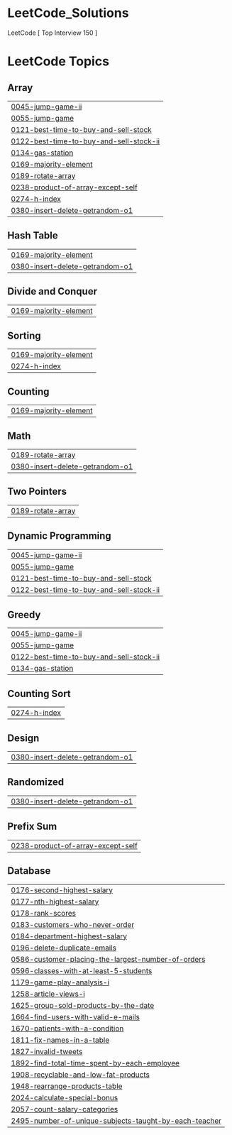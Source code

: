 # LeetCode_Solutions
LeetCode  [ Top Interview 150 ]

<!---LeetCode Topics Start-->
# LeetCode Topics
## Array
|  |
| ------- |
| [0045-jump-game-ii](https://github.com/kariMMeshal/LeetCode_Solutions/tree/master/0045-jump-game-ii) |
| [0055-jump-game](https://github.com/kariMMeshal/LeetCode_Solutions/tree/master/0055-jump-game) |
| [0121-best-time-to-buy-and-sell-stock](https://github.com/kariMMeshal/LeetCode_Solutions/tree/master/0121-best-time-to-buy-and-sell-stock) |
| [0122-best-time-to-buy-and-sell-stock-ii](https://github.com/kariMMeshal/LeetCode_Solutions/tree/master/0122-best-time-to-buy-and-sell-stock-ii) |
| [0134-gas-station](https://github.com/kariMMeshal/LeetCode_Solutions/tree/master/0134-gas-station) |
| [0169-majority-element](https://github.com/kariMMeshal/LeetCode_Solutions/tree/master/0169-majority-element) |
| [0189-rotate-array](https://github.com/kariMMeshal/LeetCode_Solutions/tree/master/0189-rotate-array) |
| [0238-product-of-array-except-self](https://github.com/kariMMeshal/LeetCode_Solutions/tree/master/0238-product-of-array-except-self) |
| [0274-h-index](https://github.com/kariMMeshal/LeetCode_Solutions/tree/master/0274-h-index) |
| [0380-insert-delete-getrandom-o1](https://github.com/kariMMeshal/LeetCode_Solutions/tree/master/0380-insert-delete-getrandom-o1) |
## Hash Table
|  |
| ------- |
| [0169-majority-element](https://github.com/kariMMeshal/LeetCode_Solutions/tree/master/0169-majority-element) |
| [0380-insert-delete-getrandom-o1](https://github.com/kariMMeshal/LeetCode_Solutions/tree/master/0380-insert-delete-getrandom-o1) |
## Divide and Conquer
|  |
| ------- |
| [0169-majority-element](https://github.com/kariMMeshal/LeetCode_Solutions/tree/master/0169-majority-element) |
## Sorting
|  |
| ------- |
| [0169-majority-element](https://github.com/kariMMeshal/LeetCode_Solutions/tree/master/0169-majority-element) |
| [0274-h-index](https://github.com/kariMMeshal/LeetCode_Solutions/tree/master/0274-h-index) |
## Counting
|  |
| ------- |
| [0169-majority-element](https://github.com/kariMMeshal/LeetCode_Solutions/tree/master/0169-majority-element) |
## Math
|  |
| ------- |
| [0189-rotate-array](https://github.com/kariMMeshal/LeetCode_Solutions/tree/master/0189-rotate-array) |
| [0380-insert-delete-getrandom-o1](https://github.com/kariMMeshal/LeetCode_Solutions/tree/master/0380-insert-delete-getrandom-o1) |
## Two Pointers
|  |
| ------- |
| [0189-rotate-array](https://github.com/kariMMeshal/LeetCode_Solutions/tree/master/0189-rotate-array) |
## Dynamic Programming
|  |
| ------- |
| [0045-jump-game-ii](https://github.com/kariMMeshal/LeetCode_Solutions/tree/master/0045-jump-game-ii) |
| [0055-jump-game](https://github.com/kariMMeshal/LeetCode_Solutions/tree/master/0055-jump-game) |
| [0121-best-time-to-buy-and-sell-stock](https://github.com/kariMMeshal/LeetCode_Solutions/tree/master/0121-best-time-to-buy-and-sell-stock) |
| [0122-best-time-to-buy-and-sell-stock-ii](https://github.com/kariMMeshal/LeetCode_Solutions/tree/master/0122-best-time-to-buy-and-sell-stock-ii) |
## Greedy
|  |
| ------- |
| [0045-jump-game-ii](https://github.com/kariMMeshal/LeetCode_Solutions/tree/master/0045-jump-game-ii) |
| [0055-jump-game](https://github.com/kariMMeshal/LeetCode_Solutions/tree/master/0055-jump-game) |
| [0122-best-time-to-buy-and-sell-stock-ii](https://github.com/kariMMeshal/LeetCode_Solutions/tree/master/0122-best-time-to-buy-and-sell-stock-ii) |
| [0134-gas-station](https://github.com/kariMMeshal/LeetCode_Solutions/tree/master/0134-gas-station) |
## Counting Sort
|  |
| ------- |
| [0274-h-index](https://github.com/kariMMeshal/LeetCode_Solutions/tree/master/0274-h-index) |
## Design
|  |
| ------- |
| [0380-insert-delete-getrandom-o1](https://github.com/kariMMeshal/LeetCode_Solutions/tree/master/0380-insert-delete-getrandom-o1) |
## Randomized
|  |
| ------- |
| [0380-insert-delete-getrandom-o1](https://github.com/kariMMeshal/LeetCode_Solutions/tree/master/0380-insert-delete-getrandom-o1) |
## Prefix Sum
|  |
| ------- |
| [0238-product-of-array-except-self](https://github.com/kariMMeshal/LeetCode_Solutions/tree/master/0238-product-of-array-except-self) |
## Database
|  |
| ------- |
| [0176-second-highest-salary](https://github.com/kariMMeshal/LeetCode_Solutions/tree/master/0176-second-highest-salary) |
| [0177-nth-highest-salary](https://github.com/kariMMeshal/LeetCode_Solutions/tree/master/0177-nth-highest-salary) |
| [0178-rank-scores](https://github.com/kariMMeshal/LeetCode_Solutions/tree/master/0178-rank-scores) |
| [0183-customers-who-never-order](https://github.com/kariMMeshal/LeetCode_Solutions/tree/master/0183-customers-who-never-order) |
| [0184-department-highest-salary](https://github.com/kariMMeshal/LeetCode_Solutions/tree/master/0184-department-highest-salary) |
| [0196-delete-duplicate-emails](https://github.com/kariMMeshal/LeetCode_Solutions/tree/master/0196-delete-duplicate-emails) |
| [0586-customer-placing-the-largest-number-of-orders](https://github.com/kariMMeshal/LeetCode_Solutions/tree/master/0586-customer-placing-the-largest-number-of-orders) |
| [0596-classes-with-at-least-5-students](https://github.com/kariMMeshal/LeetCode_Solutions/tree/master/0596-classes-with-at-least-5-students) |
| [1179-game-play-analysis-i](https://github.com/kariMMeshal/LeetCode_Solutions/tree/master/1179-game-play-analysis-i) |
| [1258-article-views-i](https://github.com/kariMMeshal/LeetCode_Solutions/tree/master/1258-article-views-i) |
| [1625-group-sold-products-by-the-date](https://github.com/kariMMeshal/LeetCode_Solutions/tree/master/1625-group-sold-products-by-the-date) |
| [1664-find-users-with-valid-e-mails](https://github.com/kariMMeshal/LeetCode_Solutions/tree/master/1664-find-users-with-valid-e-mails) |
| [1670-patients-with-a-condition](https://github.com/kariMMeshal/LeetCode_Solutions/tree/master/1670-patients-with-a-condition) |
| [1811-fix-names-in-a-table](https://github.com/kariMMeshal/LeetCode_Solutions/tree/master/1811-fix-names-in-a-table) |
| [1827-invalid-tweets](https://github.com/kariMMeshal/LeetCode_Solutions/tree/master/1827-invalid-tweets) |
| [1892-find-total-time-spent-by-each-employee](https://github.com/kariMMeshal/LeetCode_Solutions/tree/master/1892-find-total-time-spent-by-each-employee) |
| [1908-recyclable-and-low-fat-products](https://github.com/kariMMeshal/LeetCode_Solutions/tree/master/1908-recyclable-and-low-fat-products) |
| [1948-rearrange-products-table](https://github.com/kariMMeshal/LeetCode_Solutions/tree/master/1948-rearrange-products-table) |
| [2024-calculate-special-bonus](https://github.com/kariMMeshal/LeetCode_Solutions/tree/master/2024-calculate-special-bonus) |
| [2057-count-salary-categories](https://github.com/kariMMeshal/LeetCode_Solutions/tree/master/2057-count-salary-categories) |
| [2495-number-of-unique-subjects-taught-by-each-teacher](https://github.com/kariMMeshal/LeetCode_Solutions/tree/master/2495-number-of-unique-subjects-taught-by-each-teacher) |
<!---LeetCode Topics End-->